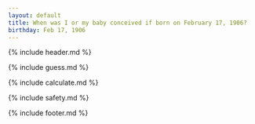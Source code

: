 ```yaml
---
layout: default
title: When was I or my baby conceived if born on February 17, 1906?
birthday: Feb 17, 1906
---
```


{% include header.md %}

{% include guess.md %}

{% include calculate.md %}

{% include safety.md %}

{% include footer.md %}



